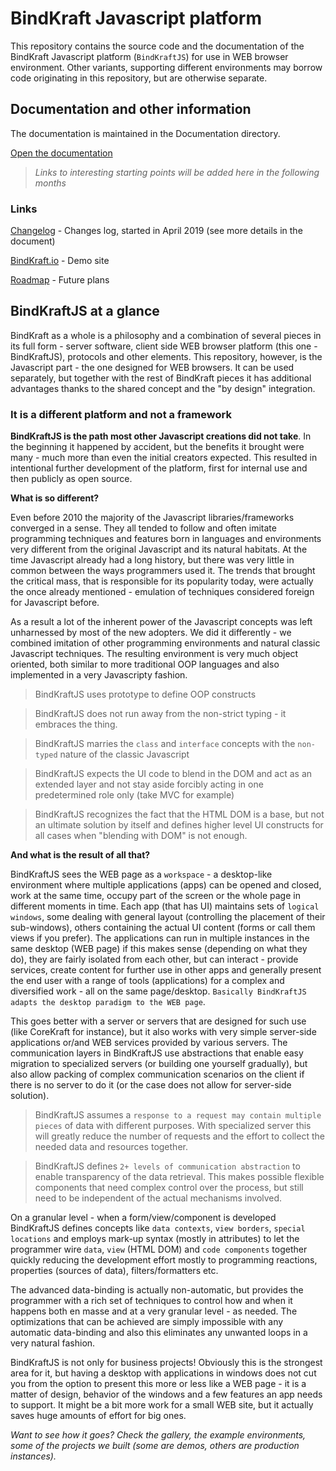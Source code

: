 # BindKraft Javascript platform

This repository contains the source code and the documentation of the BindKraft Javascript platform (`BindKraftJS`) for use in WEB browser environment. Other variants, supporting different environments may borrow code originating in this repository, but are otherwise separate.

## Documentation and other information

The documentation is maintained in the Documentation directory.

[Open the documentation](Documentation/start.md)

>_Links to interesting starting points will be added here in the following months_

### Links

[Changelog](Documentation/CHANGELOG.md) - Changes log, started in April 2019 (see more details in the document)

[BindKraft.io](http://BindKraft.io) - Demo site

[Roadmap](Documentation/ROADMAP.md) - Future plans

## BindKraftJS at a glance

BindKraft as a whole is a philosophy and a combination of several pieces in its full form - server software, client side WEB browser platform (this one - BindKraftJS), protocols and other elements. This repository, however, is the Javascript part - the one designed for WEB browsers. It can be used separately, but together with the rest of BindKraft pieces it has additional advantages thanks to the shared concept and the "by design" integration.

### It is a different platform and not a framework

**BindKraftJS is the path most other Javascript creations did not take**. In the beginning it happened by accident, but the benefits it brought were many - much more than even the initial creators expected. This resulted in intentional further development of the platform, first for internal use and then publicly as open source.

**What is so different?**

Even before 2010 the majority of the Javascript libraries/frameworks converged in a sense. They all tended to follow and often imitate programming techniques and features born in languages and environments very different from the original Javascript and its natural habitats. At the time Javascript already had a long history, but there was very little in common between the ways programmers used it. The trends that brought the critical mass, that is responsible for its popularity today, were actually the once already mentioned - emulation of techniques considered foreign for Javascript before.

As a result a lot of the inherent power of the Javascript concepts was left unharnessed by most of the new adopters. We did it differently - we combined imitation of other programming environments and natural classic Javascript techniques. The resulting environment is very much object oriented, both similar to more traditional OOP languages and also implemented in a very Javascripty fashion. 

> BindKraftJS uses prototype to define OOP constructs

> BindKraftJS does not run away from the non-strict typing - it embraces the thing.

> BindKraftJS marries the `class` and `interface` concepts with the `non-typed` nature of the classic Javascript

> BindKraftJS expects the UI code to blend in the DOM and act as an extended layer and not stay aside forcibly acting in one predetermined role only (take MVC for example)

> BindKraftJS recognizes the fact that the HTML DOM is a base, but not an ultimate solution by itself and defines higher level UI constructs for all cases when "blending with DOM" is not enough.

**And what is the result of all that?**

BindKraftJS sees the WEB page as a `workspace` - a desktop-like environment where multiple applications (apps) can be opened and closed, work at the same time, occupy part of the screen or the whole page in different moments in time. Each app (that has UI) maintains sets of `logical windows`, some dealing with general layout (controlling the placement of their sub-windows), others containing the actual UI content (forms or call them views if you prefer). The applications can run in multiple instances in the same desktop (WEB page) if this makes sense (depending on what they do), they are fairly isolated from each other, but can interact - provide services, create content for further use in other apps and generally present the end user with a range of tools (applications) for a complex and diversified work - all on the same page/desktop. `Basically BindKraftJS adapts the desktop paradigm to the WEB page`.

This goes better with a server or servers that are designed for such use (like CoreKraft for instance), but it also works with very simple server-side applications or/and WEB services provided by various servers. The communication layers in BindKraftJS use abstractions that enable easy migration to specialized servers (or building one yourself gradually), but also allow packing of complex communication scenarios on the client if there is no server to do it (or the case does not allow for server-side solution).

> BindKraftJS assumes a `response to a request may contain multiple pieces` of data with different purposes. With specialized server this will greatly reduce the number of requests and the effort to collect the needed data and resources together.

> BindKraftJS defines `2+ levels of communication abstraction` to enable transparency of the data retrieval. This makes possible flexible components that need complex control over the process, but still need to be independent of the actual mechanisms involved.

On a granular level - when a form/view/component is developed BindKraftJS defines concepts like `data contexts`, `view borders`, `special locations` and employs mark-up syntax (mostly in attributes) to let the programmer wire `data`, `view` (HTML DOM) and `code components` together quickly reducing the development effort mostly to programming reactions, properties (sources of data), filters/formatters etc.

The advanced data-binding is actually non-automatic, but provides the programmer with a rich set of techniques to control how and when it happens both en masse and at a very granular level - as needed. The optimizations that can be achieved are simply impossible with any automatic data-binding and also this eliminates any unwanted loops in a very natural fashion.

BindKraftJS is not only for business projects! Obviously this is the strongest area for it, but having a desktop with applications in windows does not cut you from the option to present this more or less like a WEB page - it is a matter of design, behavior of the windows and a few features an app needs to support. It might be a bit more work for a small WEB site, but it actually saves huge amounts of effort for big ones.

_Want to see how it goes? Check the gallery, the example environments, some of the projects we built (some are demos, others are production instances)._


